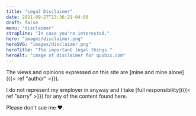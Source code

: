 ```yaml
---
title: "Legal Disclaimer"
date: 2021-09-27T13:36:21-04:00
draft: false
menu: "disclaimer"
strapline: "In case you're interested."
hero: "images/disclaimer.png"
heroSVG: "images/disclaimer.png"
heroTitle: "The important legal things."
heroAlt: "image of disclaimer for quobix.com"
---
```


The views and opinions expressed on this site are [mine and mine alone]({{< ref "author" >}}). 

I do not represent my employer in anyway and I take [full responsibility]({{< ref "sorry" >}}) for any of the content found here.

Please don't sue me :heart:.